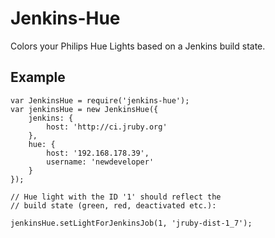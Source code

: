 # Jenkins-Hue

Colors your Philips Hue Lights based on a Jenkins build state.

## Example

```
var JenkinsHue = require('jenkins-hue');
var jenkinsHue = new JenkinsHue({
    jenkins: {
        host: 'http://ci.jruby.org'
    },
    hue: {
        host: '192.168.178.39',
        username: 'newdeveloper'
    }
});

// Hue light with the ID '1' should reflect the
// build state (green, red, deactivated etc.):

jenkinsHue.setLightForJenkinsJob(1, 'jruby-dist-1_7');

```